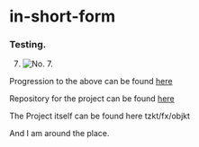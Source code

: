 # in-short-form

### Testing.

7. ![No. 7.](Documentations/Documentation-obsidian/Generated-images/7.png)

Progression to the above can be found [here](\Documentations\Documentation-obsidian\history.md)

Repository for the project can be found [here](https://github.com/Que1i0n/in-short-form)

The Project itself can be found here tzkt/fx/objkt

And I am around the place.